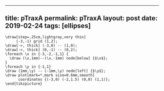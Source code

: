 ---
 title: pTraxA
 permalink: pTraxA
 layout: post
 date: 2019-02-24
 tags: [ellipses]
 ---

```latex\begin{tikzpicture}
\draw[step=.25cm,lightgray,very thin]
     (-3,-1) grid (1,2);
\draw[->, thick] (-3,0) -- (1,0);
\draw[->, thick] (0,-1) -- (0,2);
\foreach \x in {-3,-2,-1,1} {
  \draw (\x,1mm)--(\x,-1mm) node[below] {$\x$};
}
\foreach \y in {-1,1}
\draw (1mm,\y) -- (-1mm,\y) node[left] {$\y$};
\draw plot[mark=*,mark size=0.6mm,smooth]
      coordinates {(-3,0) (-2,1.5) (0,0) (1,1)};
\end{tikzpicture}
```